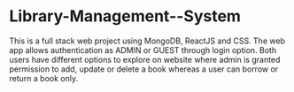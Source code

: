 # Library-Management--System
This is a full stack web project using MongoDB, ReactJS and CSS. The web app allows authentication as ADMIN or GUEST through login option.  Both users have different options to explore on website where admin is granted permission to add, update or delete a book whereas a user can borrow or return a book only.

